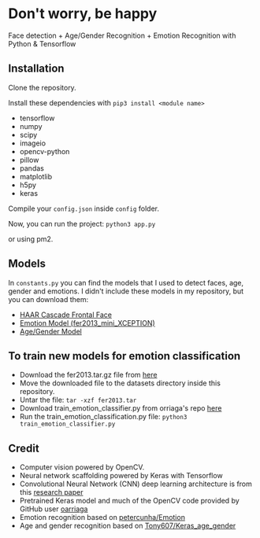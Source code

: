 # Don't worry, be happy

Face detection + Age/Gender Recognition + Emotion Recognition with Python & Tensorflow

## Installation

Clone the repository.

Install these dependencies with `pip3 install <module name>`
-	tensorflow
-	numpy
-	scipy
-	imageio
-	opencv-python
-	pillow
-	pandas
-	matplotlib
-	h5py
-	keras

Compile your `config.json` inside `config` folder.

Now, you can run the project:
`python3 app.py`

or using pm2.

## Models

In `constants.py` you can find the models that I used to detect faces, age, gender and emotions.
I didn't include these models in my repository, but you can download them:

- [HAAR Cascade Frontal Face](https://github.com/opencv/opencv/blob/master/data/haarcascades/haarcascade_frontalface_default.xml)
- [Emotion Model (fer2013_mini_XCEPTION)](https://github.com/oarriaga/face_classification/blob/master/trained_models/emotion_models/fer2013_mini_XCEPTION.102-0.66.hdf5)
- [Age/Gender Model](https://github.com/yu4u/age-gender-estimation/releases/download/v0.5/weights.28-3.73.hdf5)

## To train new models for emotion classification

- Download the fer2013.tar.gz file from [here](https://www.kaggle.com/c/challenges-in-representation-learning-facial-expression-recognition-challenge/data)
- Move the downloaded file to the datasets directory inside this repository.
- Untar the file:
`tar -xzf fer2013.tar`
- Download train_emotion_classifier.py from orriaga's repo [here](https://github.com/oarriaga/face_classification/blob/master/src/train_emotion_classifier.py)
- Run the train_emotion_classification.py file:
`python3 train_emotion_classifier.py`


## Credit
* Computer vision powered by OpenCV.
* Neural network scaffolding powered by Keras with Tensorflow
* Convolutional Neural Network (CNN) deep learning architecture is from this [research paper](https://github.com/oarriaga/face_classification/blob/master/report.pdf)
* Pretrained Keras model and much of the OpenCV code provided by GitHub user [oarriaga](https://github.com/oarriaga)
* Emotion recognition based on [petercunha/Emotion](https://github.com/petercunha/Emotion)
* Age and gender recognition based on [Tony607/Keras_age_gender](https://github.com/Tony607/Keras_age_gender)